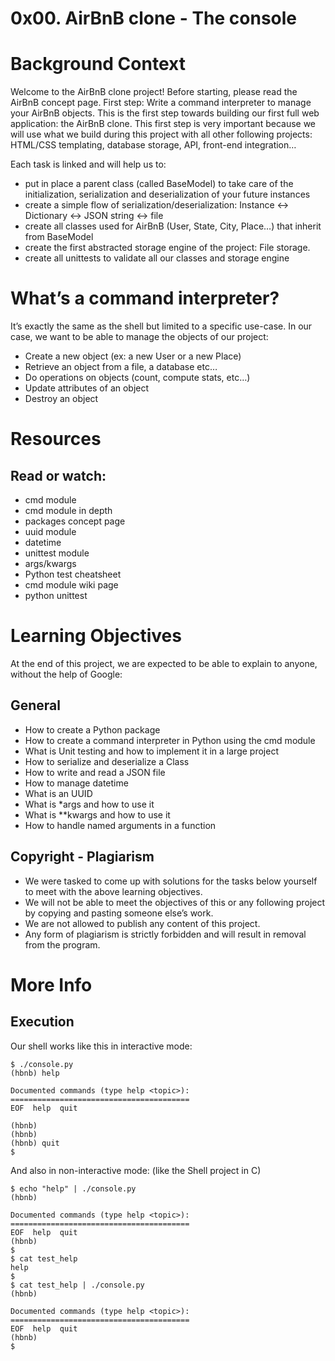 # 0x00. AirBnB clone - The console
# Background Context

Welcome to the AirBnB clone project!
Before starting, please read the AirBnB concept page.
First step: Write a command interpreter to manage your AirBnB objects.
This is the first step towards building our first full web
application: the AirBnB clone. This first step is very important
because we will use what we build during this project with all other
following projects: HTML/CSS templating, database storage, API,
front-end integration…

Each task is linked and will help us to:
* put in place a parent class (called BaseModel) to take care of the
initialization, serialization and deserialization of your future
instances
* create a simple flow of serialization/deserialization: Instance <->
Dictionary <-> JSON string <-> file
* create all classes used for AirBnB (User, State, City, Place…) that
inherit from BaseModel
* create the first abstracted storage engine of the project: File storage.
* create all unittests to validate all our classes and storage engine

# What’s a command interpreter?

It’s exactly the same as the shell but limited to a specific
use-case. In our case, we want to be able to manage the objects of our
project:
* Create a new object (ex: a new User or a new Place)
* Retrieve an object from a file, a database etc…
* Do operations on objects (count, compute stats, etc…)
* Update attributes of an object
* Destroy an object

# Resources
## Read or watch:
* cmd module
* cmd module in depth
* packages concept page
* uuid module
* datetime
* unittest module
* args/kwargs
* Python test cheatsheet
* cmd module wiki page
* python unittest
# Learning Objectives
At the end of this project, we are expected to be able to explain to
anyone, without the help of Google:

## General
* How to create a Python package
* How to create a command interpreter in Python using the cmd module
* What is Unit testing and how to implement it in a large project
* How to serialize and deserialize a Class
* How to write and read a JSON file
* How to manage datetime
* What is an UUID
* What is *args and how to use it
* What is **kwargs and how to use it
* How to handle named arguments in a function

## Copyright - Plagiarism
* We were tasked to come up with solutions for the tasks below yourself
to meet with the above learning objectives.
* We will not be able to meet the objectives of this or any following
project by copying and pasting someone else’s work.
* We are not allowed to publish any content of this project.
* Any form of plagiarism is strictly forbidden and will result in
removal from the program.

# More Info
## Execution

Our shell works like this in interactive mode:
```
$ ./console.py
(hbnb) help

Documented commands (type help <topic>):
========================================
EOF  help  quit

(hbnb)
(hbnb)
(hbnb) quit
$
```
And also in non-interactive mode: (like the Shell project in C)
```
$ echo "help" | ./console.py
(hbnb)

Documented commands (type help <topic>):
========================================
EOF  help  quit
(hbnb)
$
$ cat test_help
help
$
$ cat test_help | ./console.py
(hbnb)

Documented commands (type help <topic>):
========================================
EOF  help  quit
(hbnb)
$
```
